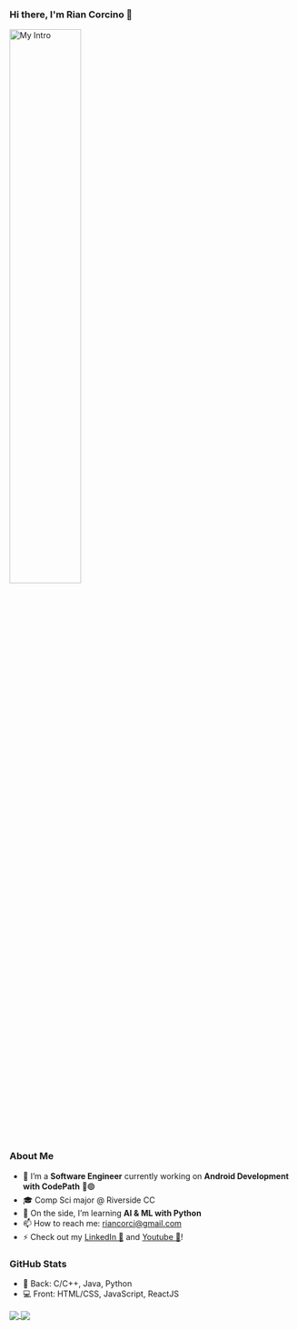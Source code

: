 ### Hi there, I'm Rian Corcino 👋

<img src='https://github.com/coderkai03/coderkai03/blob/main/RC_Intro.gif' title='Rian Corcino' width='50%' alt='My Intro' />

### About Me

- 🔭 I’m a **Software Engineer** currently working on **Android Development with CodePath** 🔵🟢
- 🎓 Comp Sci major @ Riverside CC
- 🌱 On the side, I’m learning **AI & ML with Python**
- 📫 How to reach me: riancorci@gmail.com
- ⚡ Check out my <a href="https://www.linkedin.com/in/rian-corcino/" target="_blank" rel="noreferrer noopener">LinkedIn 🔵</a> and <a href="https://www.youtube.com/@rian-corcino" target="_blank" rel="noreferrer noopener">Youtube 🔴</a>!

### GitHub Stats

- 🦾 Back: C/C++, Java, Python
- 💻 Front: HTML/CSS, JavaScript, ReactJS

<a href="https://github.com/coderkai03/coderkai03">
  <img align="center" src="https://github-readme-stats.vercel.app/api/top-langs/?username=coderkai03&hide=makefile,html,tex&title_color=ffffff&text_color=c9cacc&icon_color=2bbc8a&bg_color=1d1f21&langs_count=3" />
</a>
<a href="https://github.com/coderkai03/coderkai03">
  <img align="center" src="https://github-readme-stats.vercel.app/api?username=coderkai03&show_icons=true&line_height=27&count_private=true&title_color=ffffff&text_color=c9cacc&icon_color=2bbc8a&bg_color=1d1f21" />
</a>

